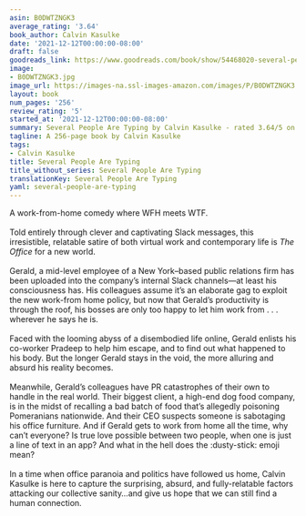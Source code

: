 ```yaml
---
asin: B0DWTZNGK3
average_rating: '3.64'
book_author: Calvin Kasulke
date: '2021-12-12T00:00:00-08:00'
draft: false
goodreads_link: https://www.goodreads.com/book/show/54468020-several-people-are-typing
image:
- B0DWTZNGK3.jpg
image_url: https://images-na.ssl-images-amazon.com/images/P/B0DWTZNGK3.01._SCLZZZZZZZ.jpg
layout: book
num_pages: '256'
review_rating: '5'
started_at: '2021-12-12T00:00:00-08:00'
summary: Several People Are Typing by Calvin Kasulke - rated 3.64/5 on Goodreads
tagline: A 256-page book by Calvin Kasulke
tags:
- Calvin Kasulke
title: Several People Are Typing
title_without_series: Several People Are Typing
translationKey: Several People Are Typing
yaml: several-people-are-typing
---
```


A work-from-home comedy where WFH meets WTF.<br /><br />Told entirely through clever and captivating Slack messages, this irresistible, relatable satire of both virtual work and contemporary life is <i>The Office</i> for a new world.<br /><br />Gerald, a mid-level employee of a New York–based public relations firm has been uploaded into the company’s internal Slack channels—at least his consciousness has. His colleagues assume it’s an elaborate gag to exploit the new work-from home policy, but now that Gerald’s productivity is through the roof, his bosses are only too happy to let him work from . . . wherever he says he is.<br /> <br />Faced with the looming abyss of a disembodied life online, Gerald enlists his co-worker Pradeep to help him escape, and to find out what happened to his body. But the longer Gerald stays in the void, the more alluring and absurd his reality becomes.<br /> <br />Meanwhile, Gerald’s colleagues have PR catastrophes of their own to handle in the real world. Their biggest client, a high-end dog food company, is in the midst of recalling a bad batch of food that’s allegedly poisoning Pomeranians nationwide. And their CEO suspects someone is sabotaging his office furniture. And if Gerald gets to work from home all the time, why can’t everyone? Is true love possible between two people, when one is just a line of text in an app? And what in the hell does the :dusty-stick: emoji mean?<br /> <br />In a time when office paranoia and politics have followed us home, Calvin Kasulke is here to capture the surprising, absurd, and fully-relatable factors attacking our collective sanity…and give us hope that we can still find a human connection.